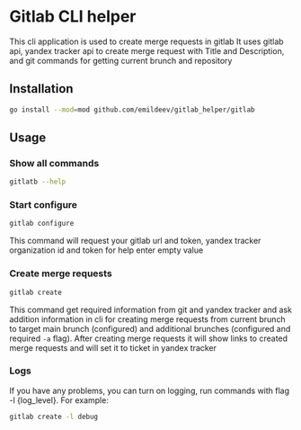 # Gitlab CLI helper
This cli application is used to create merge requests in gitlab
It uses gitlab api, yandex tracker api to create merge request with Title and Description,
and git commands for getting current brunch and repository

## Installation

```bash
go install --mod=mod github.com/emildeev/gitlab_helper/gitlab
```

## Usage

### Show all commands
```bash
gitlatb --help
```

### Start configure
```bash
gitlab configure
```
This command will request your gitlab url and token, yandex tracker organization id and token
for help enter empty value

### Create merge requests
```bash
gitlab create
```
This command get required information from git and yandex tracker and ask addition information in cli for creating
merge requests from current brunch to target main brunch (configured) and additional brunches (configured and
required ```-a``` flag).
After creating merge requests it will show links to created merge requests and will set it to ticket in yandex tracker

### Logs
If you have any problems, you can turn on logging, run commands with flag -l {log_level}. For example:
```bash
gitlab create -l debug
```